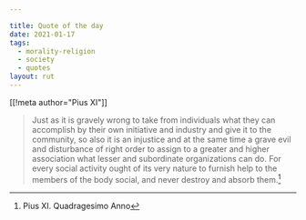 ```yaml
---

title: Quote of the day
date: 2021-01-17
tags:
  - morality-religion
  - society
  - quotes
layout: rut
---
```


[[!meta author="Pius XI"]]
> Just as it is gravely wrong to take from individuals what they can accomplish by their own initiative and industry and give it to the community, so also it is an injustice and at the same time a grave evil and disturbance of right order to assign to a greater and higher association what lesser and subordinate organizations can do.  For every social activity ought of its very nature to furnish help to the members of the body social, and never destroy and absorb them.[^20210118-1]

[^20210118-1]: Pius XI.  Quadragesimo Anno

